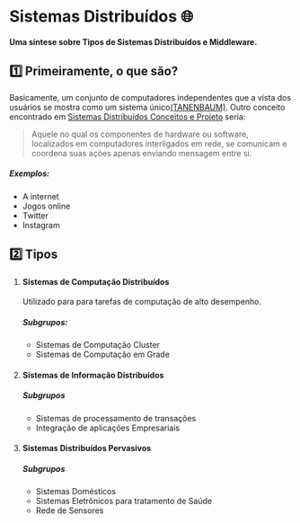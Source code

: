 # Sistemas Distribuídos 🌐

**Uma síntese sobre Tipos de Sistemas Distribuídos e Middleware.**

## 1️⃣ Primeiramente, o que são?

Basicamente, um conjunto de computadores independentes que a vista dos usuários se mostra como um sistema único[(TANENBAUM)](https://pt.wikipedia.org/wiki/Andrew_Stuart_Tanenbaum). Outro conceito encontrado em [Sistemas Distribuídos Conceitos e Projeto](https://pt.slideshare.net/fred_m/si-introduo-a-sistemas-distribuidos) seria:

> Aquele no qual os componentes de hardware ou software, localizados em computadores interligados em rede, se comunicam e coordena suas ações apenas enviando mensagem entre si. 

##### Exemplos: 

- A internet 
- Jogos online 
- Twitter 
- Instagram 

## 2️⃣ Tipos 

[Tanenbaum]: https://docplayer.com.br/46961835-Sistemas-distribuidos.html	"Sistemas Distribuídos - Princípios e Paradigmas"

1. #### Sistemas de Computação Distribuídos 

   Utilizado para para tarefas de computação de alto desempenho. 

   ##### Subgrupos: 

   - Sistemas de Computação Cluster
   - Sistemas de Computação em Grade

2. #### Sistemas de Informação Distribuídos 

   ##### Subgrupos

   - Sistemas de processamento de transações
   - Integração de aplicações Empresariais

3. #### Sistemas Distribuídos Pervasivos

   ##### Subgrupos

   - Sistemas Domésticos
   - Sistemas Eletrônicos para tratamento de Saúde
   - Rede de Sensores

